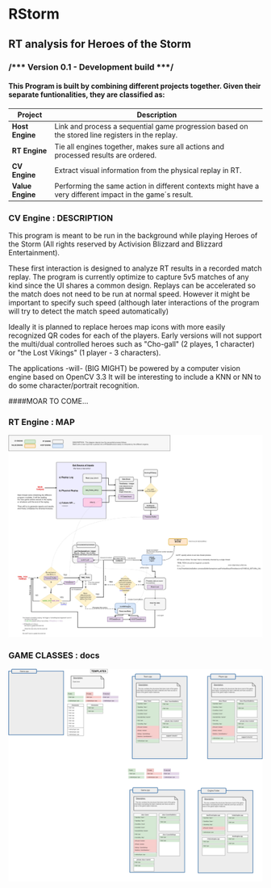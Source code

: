# **RStorm**
##	**RT analysis for Heroes of the Storm**

### /*** Version 0.1 - Development build	***/


#### This Program is built by combining different projects together. Given their separate funtionalities, they are classified as:


| **Project** | **Description** |
| --- | --- |
| **Host Engine** | Link and process a sequential game progression based on the stored line registers in the replay. |
| **RT Engine** | Tie all engines together, makes sure all actions and processed results are ordered. |
| **CV Engine** | Extract visual information from the physical replay in RT. |
| **Value Engine** | Performing the same action in different contexts might have a very different impact in the game´s result. |






### CV Engine :		DESCRIPTION

This program is meant to be run in the background while playing Heroes of the
Storm (All rights reserved by Activision Blizzard and Blizzard Entertainment).

These first interaction is designed to analyze RT results in a recorded match replay.
The program is currently optimize to capture 5v5 matches of any kind since the UI 
shares a common design. Replays can be accelerated so the match does not need to 
be run at normal speed. However it might be important to specify such speed (although
later interactions of the program will try to detect the match speed automatically)

Ideally it is planned to replace heroes map icons with more easily recognized
QR codes for each of the players. Early versions will not support the multi/dual 
controlled heroes such as "Cho-gall" (2 playes, 1 character) or "the Lost Vikings"
(1 player - 3 characters).


The applications -will- (BIG MIGHT) be powered by a computer vision engine based on OpenCV 3.3
It will be interesting to include a KNN or NN to do some character/portrait recognition.



####MOAR TO COME...


### RT Engine :		MAP

![alt text](https://github.com/keny91/RTStorm/blob/master/documentation/RTEngine_Roadmap.jpg)



### GAME CLASSES :		docs

![alt text](https://github.com/keny91/RTStorm/blob/master/documentation/class_map.jpg)

